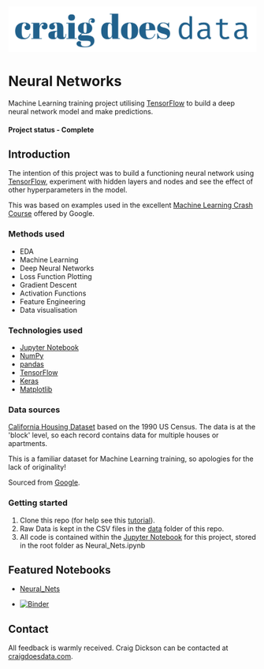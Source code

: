 [![CraigDoesData][logo]][link]

[logo]: ./img/logo.png
[link]: https://www.craigdoesdata.de/


# Neural Networks
Machine Learning training project utilising [TensorFlow](https://www.tensorflow.org/) to build a deep neural network model and make predictions.

#### Project status - Complete

## Introduction

The intention of this project was to build a functioning neural network using [TensorFlow](https://www.tensorflow.org/), experiment with hidden layers and nodes and see the effect of other hyperparameters in the model.

This was based on examples used in the excellent [Machine Learning Crash Course](https://developers.google.com/machine-learning/crash-course/ml-intro) offered by Google.



### Methods used
* EDA
* Machine Learning
* Deep Neural Networks
* Loss Function Plotting
* Gradient Descent
* Activation Functions
* Feature Engineering
* Data visualisation

### Technologies used
* [Jupyter Notebook](https://jupyter.org/)
* [NumPy](https://numpy.org)
* [pandas](https://pandas.pydata.org/)
* [TensorFlow](https://www.tensorflow.org/)
* [Keras](https://keras.io/)
* [Matplotlib](https://matplotlib.org/)

### Data sources
[California Housing Dataset](https://developers.google.com/machine-learning/crash-course/california-housing-data-description) based on the 1990 US Census. The data is at the 'block' level, so each record contains data for multiple houses or apartments.

This is a familiar dataset for Machine Learning training, so apologies for the lack of originality! 

Sourced from [Google](https://download.mlcc.google.com/mledu-datasets/california_housing_train.csv).


### Getting started

1. Clone this repo (for help see this [tutorial](https://help.github.com/articles/cloning-a-repository/)).
2. Raw Data is kept in the CSV files in the [data](https://github.com/thecraigd/Deep_Neural_Net_with_TensorFlow/tree/master/data) folder of this repo.
3. All code is contained within the [Jupyter Notebook](https://github.com/thecraigd/Deep_Neural_Net_with_TensorFlow/blob/master/Neural_Nets.ipynb) for this project, stored in the root folder as Neural_Nets.ipynb


## Featured Notebooks
* [Neural_Nets](https://github.com/thecraigd/Deep_Neural_Net_with_TensorFlow/blob/master/Neural_Nets.ipynb)

* [![Binder](https://mybinder.org/badge_logo.svg)](https://mybinder.org/v2/gh/thecraigd/Deep_Neural_Net_with_TensorFlow/master)

## Contact
All feedback is warmly received. Craig Dickson can be contacted at [craigdoesdata.com](https://www.craigdoesdata.com/contact.html).
